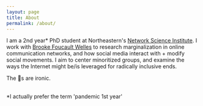 ```yaml
---
layout: page
title: About
permalink: /about/
---
```


I am a 2nd year* PhD student at Northeastern's [Network Science Institute](https://www.networkscienceinstitute.org/). I work with [Brooke Foucault Welles](http://brooke-welles.squarespace.com/) to research marginalization in online communication networks, and how social media interact with + modify social movements. I aim to center minoritized groups, and examine the ways the Internet might be/is leveraged for radically inclusive ends. 

The 💅s are ironic. 

<br>
*I actually prefer the term 'pandemic 1st year'
